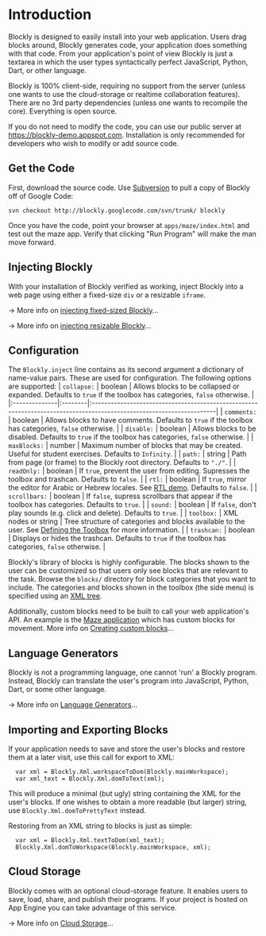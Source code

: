# Introduction

Blockly is designed to easily install into your web application.  Users drag blocks around, Blockly generates code, your application does something with that code.  From your application's point of view Blockly is just a textarea in which the user types syntactically perfect JavaScript, Python, Dart, or other language.

Blockly is 100% client-side, requiring no support from the server (unless one wants to use the cloud-storage or realtime collaboration features).  There are no 3rd party dependencies (unless one wants to recompile the core).  Everything is open source.

If you do not need to modify the code, you can use our public server at https://blockly-demo.appspot.com.  Installation is only recommended for developers who wish to modify or add source code.

## Get the Code

First, download the source code.  Use [Subversion](http://subversion.apache.org/) to pull a copy of Blockly off of Google Code:

```
svn checkout http://blockly.googlecode.com/svn/trunk/ blockly
```

Once you have the code, point your browser at ` apps/maze/index.html ` and test out the maze app.  Verify that clicking "Run Program" will make the man move forward.

## Injecting Blockly

With your installation of Blockly verified as working, inject Blockly into a web page using either a fixed-size ` div ` or a resizable ` iframe `.

→ More info on [injecting fixed-sized Blockly](wiki/InjectingFixedSize)...

→ More info on [injecting resizable Blockly](wiki/InjectingResizable)...

## Configuration

The ` Blockly.inject ` line contains as its second argument a dictionary of name-value pairs.  These are used for configuration.  The following options are supported:
| ` collapse: ` | boolean | Allows blocks to be collapsed or expanded.  Defaults to ` true ` if the toolbox has categories, ` false ` otherwise. |
|:--------------|:--------|:---------------------------------------------------------------------------------------------------------------------|
| ` comments: ` | boolean | Allows blocks to have comments.  Defaults to ` true ` if the toolbox has categories, ` false ` otherwise.            |
| ` disable: `  | boolean | Allows blocks to be disabled.  Defaults to ` true ` if the toolbox has categories, ` false ` otherwise.              |
| ` maxBlocks: ` | number  | Maximum number of blocks that may be created.  Useful for student exercises. Defaults to ` Infinity `.               |
| ` path: `     | string  | Path from page (or frame) to the Blockly root directory. Defaults to ` "./" `.                                       |
| ` readOnly: ` | boolean | If ` true `, prevent the user from editing.  Supresses the toolbox and trashcan.  Defaults to ` false `.             |
| ` rtl: `      | boolean | If ` true `, mirror the editor for Arabic or Hebrew locales.  See [RTL demo](https://blockly-demo.appspot.com/static/demos/rtl/index.html).  Defaults to ` false `. |
| ` scrollbars: ` | boolean | If ` false `, supress scrollbars that appear if the toolbox has categories.  Defaults to ` true `.                   |
| ` sound: `    | boolean | If ` false `, don't play sounds (e.g. click and delete).  Defaults to ` true `.                                      |
| ` toolbox: `  | XML nodes or string | Tree structure of categories and blocks available to the user.  See [Defining the Toolbox](wiki/Toolbox) for more information. |
| ` trashcan: ` | boolean | Displays or hides the trashcan.  Defaults to ` true ` if the toolbox has categories, ` false ` otherwise.            |

Blockly's library of blocks is highly configurable.  The blocks shown to the user can be customized so that users only see blocks that are relevant to the task.  Browse the ` blocks/ ` directory for block categories that you want to include.  The categories and blocks shown in the toolbox (the side menu) is specified using an [XML tree](wiki/Toolbox).

Additionally, custom blocks need to be built to call your web application's API.  An example is the [Maze application](https://blockly-demo.appspot.com/static/apps/maze/index.html) which has custom blocks for movement.  More info on [Creating custom blocks](wiki/CustomBlocks)...

## Language Generators

Blockly is not a programming language, one cannot 'run' a Blockly program.  Instead, Blockly can translate the user's program into JavaScript, Python, Dart, or some other language.

→ More info on [Language Generators](wiki/LanguageGenerators)...

## Importing and Exporting Blocks

If your application needs to save and store the user's blocks and restore them at a later visit, use this call for export to XML:

```
  var xml = Blockly.Xml.workspaceToDom(Blockly.mainWorkspace);
  var xml_text = Blockly.Xml.domToText(xml);
```

This will produce a minimal (but ugly) string containing the XML for the user's blocks.  If one wishes to obtain a more readable (but larger) string, use ` Blockly.Xml.domToPrettyText ` instead.

Restoring from an XML string to blocks is just as simple:

```
  var xml = Blockly.Xml.textToDom(xml_text);
  Blockly.Xml.domToWorkspace(Blockly.mainWorkspace, xml);
```

## Cloud Storage

Blockly comes with an optional cloud-storage feature.  It enables users to save, load, share, and publish their programs.  If your project is hosted on App Engine you can take advantage of this service.

→ More info on [Cloud Storage](wiki/CloudStorageWithAppEngine)...